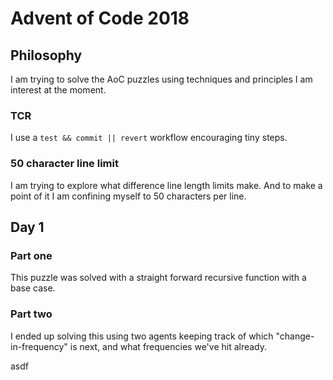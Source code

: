 # Advent of Code 2018

## Philosophy

I am trying to solve the AoC puzzles using
techniques and principles I am interest at
the moment.

### TCR

I use a `test && commit || revert` workflow
encouraging tiny steps.

### 50 character line limit

I am trying to explore what difference line
length limits make. And to make a point of it I
am confining myself to 50 characters per line.

## Day 1

### Part one

This puzzle was solved with a straight forward
recursive function with a base case.

### Part two

I ended up solving this using two agents keeping
track of which "change-in-frequency" is next,
and what frequencies we've hit already.


asdf